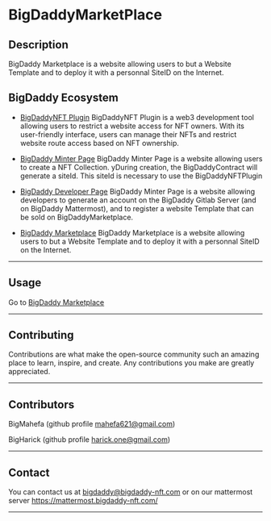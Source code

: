 # BigDaddyMarketPlace


## Description

BigDaddy Marketplace is a website allowing users to but a Website Template and to deploy it with a personnal SiteID on the Internet.


## BigDaddy Ecosystem

- [BigDaddyNFT Plugin](https://gitlab.bigdaddy-nft.com/bigdaddycore/bigdaddynftplugin)
  BigDaddyNFT Plugin is a web3 development tool allowing users to restrict a website access for NFT owners. With its user-friendly interface, users can manage their NFTs and restrict website route access based on NFT ownership.
  
- [BigDaddy Minter Page](https://gitlab.bigdaddy-nft.com/bigdaddycore/bigdaddymintersite)
  BigDaddy Minter Page is a website allowing users to create a NFT Collection. yDuring creation, the BigDaddyContract will generate a siteId. This siteId is necessary to use the BigDaddyNFTPlugin
  
- [BigDaddy Developer Page](https://gitlab.bigdaddy-nft.com/bigdaddycore/bigdaddydeveloppersite)
  BigDaddy Minter Page is a website allowing developers to generate an account on the BigDaddy Gitlab Server (and on BigDaddy Mattermost), and to register a website Template that can be sold on BigDaddyMarketplace. 
  
- [BigDaddy Marketplace](https://gitlab.bigdaddy-nft.com/bigdaddycore/bigdaddymarketplace)
  BigDaddy Marketplace is a website allowing users to but a Website Template and to deploy it with a personnal SiteID on the Internet.

---

## Usage

Go to [BigDaddy Marketplace](http://bigdaddycore.app.bigdaddy-nft.com/bigdaddymarketplace/)

---

## Contributing

Contributions are what make the open-source community such an amazing place to learn, inspire, and create. Any contributions you make are greatly appreciated.

---

## Contributors

BigMahefa (github profile mahefa621@gmail.com)

BigHarick (github profile harick.one@gmail.com)

---

## Contact

You can contact us at bigdaddy@bigdaddy-nft.com or on our mattermost server https://mattermost.bigdaddy-nft.com/

---
